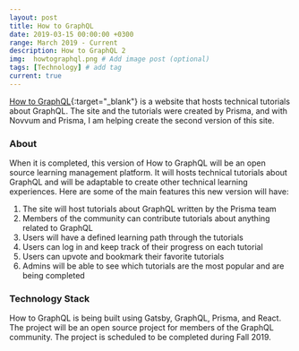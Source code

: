 ```yaml
---
layout: post
title: How to GraphQL
date: 2019-03-15 00:00:00 +0300
range: March 2019 - Current
description: How to GraphQL 2
img:  howtographql.png # Add image post (optional)
tags: [Technology] # add tag
current: true
---
```


[How to GraphQL](https://www.howtographql.com/){:target="_blank"} is a website that hosts technical tutorials about GraphQL. The site and the tutorials were created by Prisma, and with Novvum and Prisma, I am helping create the second version of this site.

### About

When it is completed, this version of How to GraphQL will be an open source learning management platform. It will hosts technical tutorials about GraphQL and will be adaptable to create other technical learning experiences. Here are some of the main features this new version will have:

1. The site will host tutorials about GraphQL written by the Prisma team
2. Members of the community can contribute tutorials about anything related to GraphQL
3. Users will have a defined learning path through the tutorials
4. Users can log in and keep track of their progress on each tutorial
5. Users can  upvote and bookmark their favorite tutorials
6. Admins will be able to see which tutorials are the most popular and are being completed


### Technology Stack

How to GraphQL is being built using Gatsby, GraphQL, Prisma, and React. The project will be an open source project for members of the GraphQL community. The project is scheduled to be completed during Fall 2019.